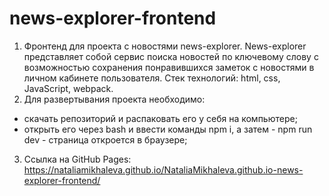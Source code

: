 # news-explorer-frontend
1. Фронтенд для проекта с новостями news-explorer. News-explorer представляет собой сервис поиска новостей по ключевому слову с возможностью сохранения понравившихся заметок с новостями в личном кабинете пользователя.
Стек технологий: html, css, JavaScript, webpack.
2. Для развертывания проекта необходимо:
- скачать репозиторий и распаковать его у себя на компьютере;
- открыть его через bash и ввести команды npm i, а затем - npm run dev - страница откроется в браузере;
3. Ссылка на GitHub Pages: https://nataliamikhaleva.github.io/NataliaMikhaleva.github.io-news-explorer-frontend/
